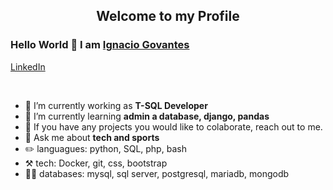 <p align="center">
 <h2 align="center">Welcome to my Profile</h2>
</p>

### Hello World 👋 I am [Ignacio Govantes](https://github.com/ignaciogovo)

<a href="https://www.linkedin.com/in/ignacio-govantes-ojeda-0b1869220/">
 <p>LinkedIn</p>
</a>


<div>
  
<br />
<p>

- 🔭 I’m currently working as **T-SQL Developer**
- 🌱 I’m currently learning **admin a database, django, pandas**
- 👯 If you have any projects you would like to colaborate, reach out to me.
- 💬 Ask me about **tech and sports**
- ✏️  languagues: python, SQL, php, bash
- ⚒️ tech: Docker, git, css, bootstrap
- 👨‍💻 databases: mysql, sql server, postgresql, mariadb, mongodb

</h4>
</div>

<br />
